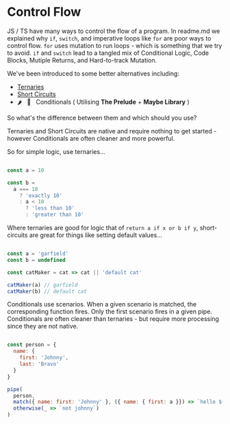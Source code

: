 # Control Flow

JS / TS have many ways to control the flow of a program. In readme.md we explained why `if`, `switch`, and imperative loops like `for` are poor ways to control flow. `for` uses mutation to run loops - which is something that we try to avoid. `if` and `switch` lead to a tangled mix of Conditional Logic, Code Blocks, Mutiple Returns, and Hard-to-track Mutation.

We've been introduced to some better alternatives including:

- [Ternaries](https://github.com/attack-monkey/flat-code-guide/blob/master/Ternaries.md)
- [Short Circuits](https://github.com/attack-monkey/flat-code-guide/blob/master/Short%20Circuits.md)
- 🌶️  &nbsp; 🧩 &nbsp; Conditionals ( Utilising **The Prelude** + **Maybe Library** )

So what's the difference between them and which should you use?

Ternaries and Short Circuits are native and require nothing to get started - however Conditionals are often cleaner and more powerful.

So for simple logic, use ternaries...

```javascript

const a = 10

const b =
  a === 10
    ? 'exactly 10'
    : a < 10
      ? 'less than 10'
      : 'greater than 10'
```

Where ternaries are good for logic that of `return a if x or b if y`, short-circuits are great for things like setting default values...

```javascript

const a = 'garfield'
const b = undefined

const catMaker = cat => cat || 'default cat'

catMaker(a) // garfield
catMaker(b) // default cat

```

Conditionals use scenarios. When a given scenario is matched, the corresponding function fires. Only the first scenario fires in a given pipe.
Conditionals are often cleaner than ternaries - but require more processing since they are not native.

```javascript

const person = {
  name: {
    first: 'Johnny',
    last: 'Bravo'
  }
}

pipe(
  person,
  match({ name: first: 'Johnny' }, ({ name: { first: a }}) => `hello ${a}`),
  otherwise(_ => `not johnny`)
)
```
